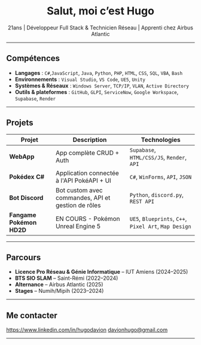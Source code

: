 <h1 align="center"> Salut, moi c’est Hugo</h1>

<p align="center">
 21ans | Développeur Full Stack & Technicien Réseau | Apprenti chez Airbus Atlantic
</p>

---

## Compétences

- **Langages** : `C#`,`JavaScript`, `Java`, `Python`, `PHP`, `HTML`, `CSS`, `SQL`, `VBA`, `Bash`
- **Environnements** : `Visual Studio`, `VS Code`, `UE5`, `Unity`
- **Systèmes & Réseaux** : `Windows Server`, `TCP/IP`, `VLAN`, `Active Directory`
- **Outils & plateformes** : `GitHub`, `GLPI`, `ServiceNow`, `Google Workspace`, `Supabase`, `Render`

---

## Projets

| Projet | Description | Technologies |
|--------|-------------|--------------|
| **WebApp** | App complète CRUD + Auth | `Supabase`, `HTML/CSS/JS`, `Render`, `API` |
| **Pokédex C#** | Application connectée à l'API PokéAPI + UI | `C#`, `WinForms`, `API`, `JSON` |
| **Bot Discord** | Bot custom avec commandes, API et gestion de rôles | `Python`, `discord.py`, `REST API` |
| **Fangame Pokémon HD2D** | EN COURS - Pokémon Unreal Engine 5 | `UE5`, `Blueprints`, `C++`, `Pixel Art`, `Map Design` |

---

##  Parcours

- **Licence Pro Réseau & Génie Informatique** – IUT Amiens (2024–2025)  
- **BTS SIO SLAM** – Saint-Rémi (2022–2024)  
- **Alternance** – Airbus Atlantic (2025)  
- **Stages** – Numih/Mipih (2023–2024)

---

## Me contacter

https://www.linkedin.com/in/hugodavion
davionhugo@gmail.com

---
